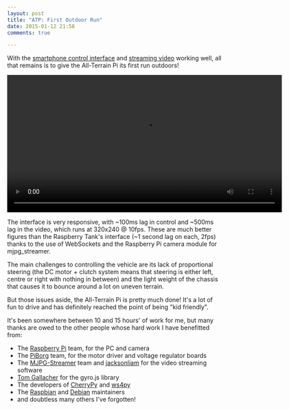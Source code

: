 ```yaml
---
layout: post
title: "ATP: First Outdoor Run"
date: 2015-01-12 21:58
comments: true

---
```


With the [smartphone control interface](../atp-smartphone-control) and [streaming video](../atp-video-streaming) working well, all that remains is to give the All-Terrain Pi its first run outdoors!

<center><video width="640" controls><source src="https://video.ianrenton.com/atp/firstoutdoor.mp4" type="video/mp4"></video></center>

The interface is very responsive, with ~100ms lag in control and ~500ms lag in the video, which runs at 320x240 @ 10fps. These are much better figures than the Raspberry Tank's interface (~1 second lag on each, 2fps) thanks to the use of WebSockets and the Raspberry Pi camera module for mjpg_streamer.

The main challenges to controlling the vehicle are its lack of proportional steering (the DC motor + clutch system means that steering is either left, centre or right with nothing in between) and the light weight of the chassis that causes it to bounce around a lot on uneven terrain.

But those issues aside, the All-Terrain Pi is pretty much done! It's a lot of fun to drive and has definitely reached the point of being "kid friendly".

It's been somewhere between 10 and 15 hours' of work for me, but many thanks are owed to the other people whose hard work I have benefitted from:

* The [Raspberry Pi](http://www.raspberrypi.org) team, for the PC and camera
* The [PiBorg](https://www.piborg.org/) team, for the motor driver and voltage regulator boards
* The [MJPG-Streamer](http://sourceforge.net/projects/mjpg-streamer/) team and [jacksonliam](https://github.com/jacksonliam) for the video streaming software
* [Tom Gallacher](http://tomg.co/gyrojs) for the gyro.js library
* The developers of [CherryPy](http://www.cherrypy.org/) and [ws4py](https://ws4py.readthedocs.org/en/latest/)
* The [Raspbian](http://www.raspbian.org/) and [Debian](http://www.debian.org/) maintainers
* and doubtless many others I've forgotten!
